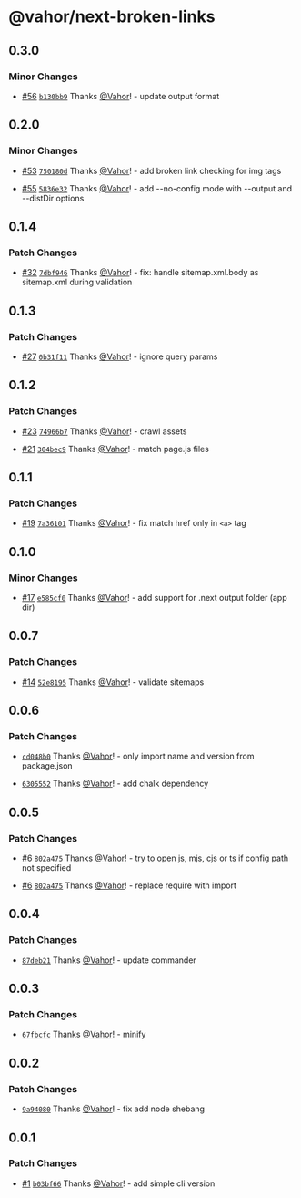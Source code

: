 # @vahor/next-broken-links

## 0.3.0

### Minor Changes

- [#56](https://github.com/Vahor/next-broken-links/pull/56) [`b130bb9`](https://github.com/Vahor/next-broken-links/commit/b130bb9efee97cf1cba98375be5afbd3e3e2cbee) Thanks [@Vahor](https://github.com/Vahor)! - update output format

## 0.2.0

### Minor Changes

- [#53](https://github.com/Vahor/next-broken-links/pull/53) [`750180d`](https://github.com/Vahor/next-broken-links/commit/750180dd8871ba97e1427e7375190d51ef2acb7f) Thanks [@Vahor](https://github.com/Vahor)! - add broken link checking for img tags

- [#55](https://github.com/Vahor/next-broken-links/pull/55) [`5836e32`](https://github.com/Vahor/next-broken-links/commit/5836e320b263b882ba7f9edb2a306e05000ef2ec) Thanks [@Vahor](https://github.com/Vahor)! - add --no-config mode with --output and --distDir options

## 0.1.4

### Patch Changes

- [#32](https://github.com/Vahor/next-broken-links/pull/32) [`7dbf946`](https://github.com/Vahor/next-broken-links/commit/7dbf9463ba4a062e6598662362c1f88069be99f6) Thanks [@Vahor](https://github.com/Vahor)! - fix: handle sitemap.xml.body as sitemap.xml during validation

## 0.1.3

### Patch Changes

- [#27](https://github.com/Vahor/next-broken-links/pull/27) [`0b31f11`](https://github.com/Vahor/next-broken-links/commit/0b31f111042a2a1912fa2f2d02947a4a6c348b29) Thanks [@Vahor](https://github.com/Vahor)! - ignore query params

## 0.1.2

### Patch Changes

- [#23](https://github.com/Vahor/next-broken-links/pull/23) [`74966b7`](https://github.com/Vahor/next-broken-links/commit/74966b734d6ec3d0a75597823e523b9d904a718f) Thanks [@Vahor](https://github.com/Vahor)! - crawl assets

- [#21](https://github.com/Vahor/next-broken-links/pull/21) [`304bec9`](https://github.com/Vahor/next-broken-links/commit/304bec99c6761a3278411f58b21a2d338130afbd) Thanks [@Vahor](https://github.com/Vahor)! - match page.js files

## 0.1.1

### Patch Changes

- [#19](https://github.com/Vahor/next-broken-links/pull/19) [`7a36101`](https://github.com/Vahor/next-broken-links/commit/7a36101ea86c2ff614384710c6e1505bddc2c991) Thanks [@Vahor](https://github.com/Vahor)! - fix match href only in `<a>` tag

## 0.1.0

### Minor Changes

- [#17](https://github.com/Vahor/next-broken-links/pull/17) [`e585cf0`](https://github.com/Vahor/next-broken-links/commit/e585cf0690f791c0f79b6704fa6a2a277519792c) Thanks [@Vahor](https://github.com/Vahor)! - add support for .next output folder (app dir)

## 0.0.7

### Patch Changes

- [#14](https://github.com/Vahor/next-broken-links/pull/14) [`52e8195`](https://github.com/Vahor/next-broken-links/commit/52e819568941564e7d928a0828d638da5cc502b7) Thanks [@Vahor](https://github.com/Vahor)! - validate sitemaps

## 0.0.6

### Patch Changes

- [`cd048b0`](https://github.com/Vahor/next-broken-links/commit/cd048b089ea2436e0ff89ce0eaa5193985f32e89) Thanks [@Vahor](https://github.com/Vahor)! - only import name and version from package.json

- [`6305552`](https://github.com/Vahor/next-broken-links/commit/630555252894600ffeafa87769e94b0197601d2c) Thanks [@Vahor](https://github.com/Vahor)! - add chalk dependency

## 0.0.5

### Patch Changes

- [#6](https://github.com/Vahor/next-broken-links/pull/6) [`802a475`](https://github.com/Vahor/next-broken-links/commit/802a47508600eee4790cf87fc44e93d867e276eb) Thanks [@Vahor](https://github.com/Vahor)! - try to open js, mjs, cjs or ts if config path not specified

- [#6](https://github.com/Vahor/next-broken-links/pull/6) [`802a475`](https://github.com/Vahor/next-broken-links/commit/802a47508600eee4790cf87fc44e93d867e276eb) Thanks [@Vahor](https://github.com/Vahor)! - replace require with import

## 0.0.4

### Patch Changes

- [`87deb21`](https://github.com/Vahor/next-broken-links/commit/87deb21a920181ab0f882b83e3707c5890eaa50f) Thanks [@Vahor](https://github.com/Vahor)! - update commander

## 0.0.3

### Patch Changes

- [`67fbcfc`](https://github.com/Vahor/next-broken-links/commit/67fbcfc386f6a409eeb6942c13e10a2cf29a081a) Thanks [@Vahor](https://github.com/Vahor)! - minify

## 0.0.2

### Patch Changes

- [`9a94080`](https://github.com/Vahor/next-broken-links/commit/9a9408054faf546c9268c1cf9d6fb00a9e140896) Thanks [@Vahor](https://github.com/Vahor)! - fix add node shebang

## 0.0.1

### Patch Changes

- [#1](https://github.com/Vahor/next-broken-links/pull/1) [`b03bf66`](https://github.com/Vahor/next-broken-links/commit/b03bf66f13472fdc662c9351b643b7148275c628) Thanks [@Vahor](https://github.com/Vahor)! - add simple cli version
